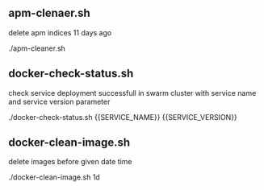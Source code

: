 ## apm-clenaer.sh

delete apm indices 11 days ago

./apm-cleaner.sh

## docker-check-status.sh

check service deployment successfull  in swarm cluster with service name and service version parameter

./docker-check-status.sh {{SERVICE_NAME}} {{SERVICE_VERSION}}

## docker-clean-image.sh

delete images before given date time

./docker-clean-image.sh 1d
